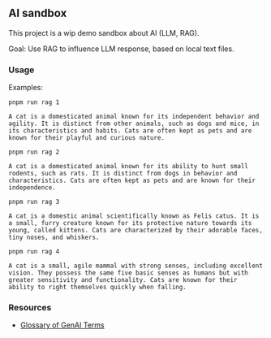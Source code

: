 ## AI sandbox

This project is a wip demo sandbox about AI (LLM, RAG).

Goal: Use RAG to influence LLM response, based on local text files.

### Usage

Examples:

```shell
pnpm run rag 1
```

```text
A cat is a domesticated animal known for its independent behavior and agility. It is distinct from other animals, such as dogs and mice, in its characteristics and habits. Cats are often kept as pets and are known for their playful and curious nature.
```

```shell
pnpm run rag 2
```

```text
A cat is a domesticated animal known for its ability to hunt small rodents, such as rats. It is distinct from dogs in behavior and characteristics. Cats are often kept as pets and are known for their independence.
```

```shell
pnpm run rag 3
```

```text
A cat is a domestic animal scientifically known as Felis catus. It is a small, furry creature known for its protective nature towards its young, called kittens. Cats are characterized by their adorable faces, tiny noses, and whiskers.
```

```shell
pnpm run rag 4
```

```text
A cat is a small, agile mammal with strong senses, including excellent vision. They possess the same five basic senses as humans but with greater sensitivity and functionality. Cats are known for their ability to right themselves quickly when falling.
```

### Resources

- [Glossary of GenAI Terms](https://ai.ctlt.ubc.ca/resources/glossary-of-genai-terms/)
